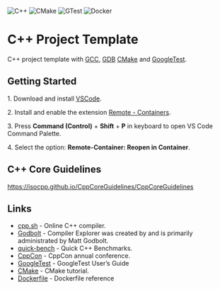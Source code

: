 ![C++](https://img.shields.io/badge/c++-%2300599C.svg?style=for-the-badge&logo=c%2B%2B&logoColor=white)
![CMake](https://img.shields.io/badge/CMake-%23008FBA.svg?style=for-the-badge&logo=cmake&logoColor=white)
![GTest](https://img.shields.io/badge/GoogleTest-FF9A00.svg?style=for-the-badge&logo=google&logoColor=white)
![Docker](https://img.shields.io/badge/docker-%230db7ed.svg?style=for-the-badge&logo=docker&logoColor=white)

# C++ Project Template

C++ project template with [GCC](https://gcc.gnu.org/), [GDB](https://www.sourceware.org/gdb/) [CMake](https://cmake.org/) and [GoogleTest](https://github.com/google/googletest).


## Getting Started

1\. Download and install [VSCode](https://code.visualstudio.com/docs/setup/setup-overview).

2\. Install and enable the extension [Remote - Containers](https://marketplace.visualstudio.com/items?itemName=ms-vscode-remote.remote-containers).

3\. Press **Command (Control)** + **Shift** + **P** in keyboard to open VS Code Command Palette.

4\. Select the option: **Remote-Container: Reopen in Container**.


## C++ Core Guidelines

https://isocpp.github.io/CppCoreGuidelines/CppCoreGuidelines

## Links

- [cpp.sh](http://cpp.sh/) - Online C++ compiler.
- [Godbolt](https://godbolt.org/) - Compiler Explorer was created by and is primarily administrated by Matt Godbolt.
- [quick-bench](https://quick-bench.com/) - Quick C++ Benchmarks.
- [CppCon](https://www.youtube.com/user/CppCon) - CppCon annual conference.
- [GoogleTest](https://google.github.io/googletest/) - GoogleTest User’s Guide
- [CMake](https://cmake.org/cmake/help/v3.21/guide/tutorial/A%20Basic%20Starting%20Point.html) -  CMake tutorial.
- [Dockerfile](https://docs.docker.com/engine/reference/builder/) - Dockerfile reference
